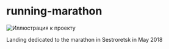 # running-marathon

![Иллюстрация к проекту](https://github.com/juicylevel/running-marathon/raw/master/image/sestroreck.jpg)

Landing dedicated to the marathon in Sestroretsk in May 2018
